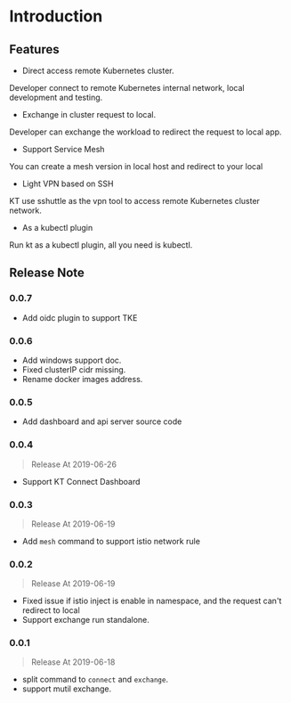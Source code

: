 # Introduction

## Features

* Direct access remote Kubernetes cluster.

Developer connect to remote Kubernetes internal network, local development and testing.

* Exchange in cluster request to local.

Developer can exchange the workload to redirect the request to local app.

* Support Service Mesh

You can create a mesh version in local host and redirect to your local

* Light VPN based on SSH

KT use sshuttle as the vpn tool to access remote Kubernetes cluster network.

* As a kubectl plugin

Run kt as a kubectl plugin, all you need is kubectl.

## Release Note

### 0.0.7

* Add oidc plugin to support TKE

### 0.0.6

* Add windows support doc.
* Fixed clusterIP cidr missing.
* Rename docker images address.

### 0.0.5

* Add dashboard and api server source code

### 0.0.4

> Release At 2019-06-26

* Support KT Connect Dashboard

### 0.0.3

> Release At 2019-06-19

* Add `mesh` command to support istio network rule

### 0.0.2

> Release At 2019-06-19

* Fixed issue if istio inject is enable in namespace, and the request can't redirect to local
* Support exchange run standalone.

### 0.0.1 

> Release At 2019-06-18

* split command to `connect` and `exchange`.
* support mutil exchange.